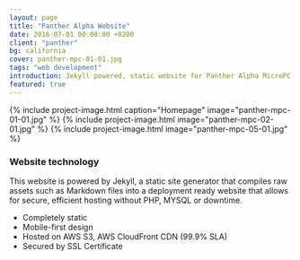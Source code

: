 ```yaml
---
layout: page
title: "Panther Alpha Website"
date: 2016-07-01 00:00:00 +0200
client: "panther"
bg: california
cover: panther-mpc-01-01.jpg
tags: "web development"
introduction: Jekyll powered, static website for Panther Alpha MicroPC.
featured: true
---
```


{% include project-image.html caption="Homepage" image="panther-mpc-01-01.jpg" %}
{% include project-image.html image="panther-mpc-02-01.jpg" %}
{% include project-image.html image="panther-mpc-05-01.jpg" %}

### Website technology

This website is powered by Jekyll, a static site generator that compiles raw assets such as Markdown files into a deployment ready website that allows for secure, efficient hosting without PHP, MYSQL or downtime.

- Completely static
- Mobile-first design
- Hosted on AWS S3, AWS CloudFront CDN (99.9% SLA)
- Secured by SSL Certificate
